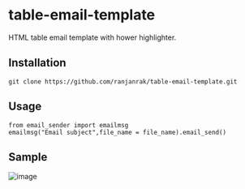 # table-email-template
HTML table email template with hower highlighter.


## Installation
``` 
git clone https://github.com/ranjanrak/table-email-template.git
```

## Usage

```
from email_sender import emailmsg
emailmsg("Email subject",file_name = file_name).email_send()
```

## Sample
![image](https://user-images.githubusercontent.com/29432131/119652805-31f31580-be44-11eb-918b-94f99b3c75c7.png)
